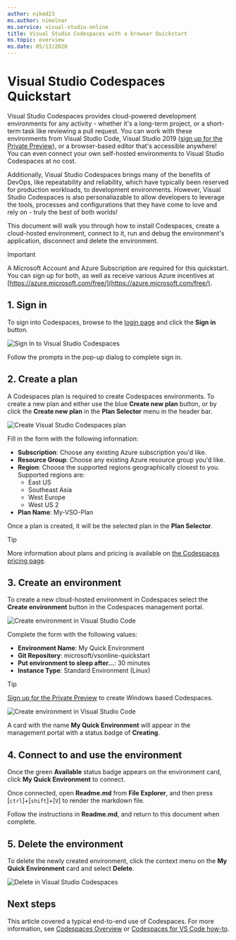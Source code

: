 ```yaml
---
author: nikmd23
ms.author: nimolnar
ms.service: visual-studio-online
title: Visual Studio Codespaces with a browser Quickstart
ms.topic: overview
ms.date: 05/13/2020
---
```


# Visual Studio Codespaces Quickstart

Visual Studio Codespaces provides cloud-powered development environments for any activity - whether it's a long-term project, or a short-term task like reviewing a pull request. You can work with these environments from Visual Studio Code, Visual Studio 2019 ([sign up for the Private Preview](https://aka.ms/vsfutures-signup)), or a browser-based editor that's accessible anywhere! You can even connect your own self-hosted environments to Visual Studio Codespaces at no cost.

Additionally, Visual Studio Codespaces brings many of the benefits of DevOps, like repeatability and reliability, which have typically been reserved for production workloads, to development environments. However, Visual Studio Codespaces is also personaliazable to allow developers to leverage the tools, processes and configurations that they have come to love and rely on - truly the best of both worlds!

This document will walk you through how to install Codespaces, create a cloud-hosted environment, connect to it, run and debug the environment's application, disconnect and delete the environment.

> [!IMPORTANT]
> A Microsoft Account and Azure Subscription are required for this quickstart. You can sign up for both, as well as receive various Azure incentives at [https://azure.microsoft.com/free/](https://azure.microsoft.com/free/).

## 1. Sign in

To sign into Codespaces, browse to the [login page](https://online.visualstudio.com/login) and click the **Sign in** button.

![Sign In to Visual Studio Codespaces](../images/sign-in-vso-01.png)

Follow the prompts in the pop-up dialog to complete sign in.

## 2. Create a plan

A Codespaces plan is required to create Codespaces environments. To create a new plan and either use the blue **Create new plan** button, or by click the **Create new plan** in the **Plan Selector** menu in the header bar.

![Create Visual Studio Codespaces plan](../images/create-plan-vso-01.png)

Fill in the form with the following information:

- **Subscription**: Choose any existing Azure subscription you'd like.
- **Resource Group**: Choose any existing Azure resource group you'd like.
- **Region**: Choose the supported regions geographically closest to you. Supported regions are:
  - East US
  - Southeast Asia
  - West Europe
  - West US 2
- **Plan Name**: My-VSO-Plan

Once a plan is created, it will be the selected plan in the **Plan Selector**.

> [!TIP]
> More information about plans and pricing is available on [the Codespaces pricing page](https://aka.ms/vso-pricing).

## 3. Create an environment

To create a new cloud-hosted environment in Codespaces select the **Create environment** button in the Codespaces management portal.

![Create environment in Visual Studio Code](../images/create-env-vso-01.png)

Complete the form with the following values:

- **Environment Name**: My Quick Environment
- **Git Repository**: microsoft/vsonline-quickstart
- **Put environment to sleep after...**: 30 minutes
- **Instance Type**: Standard Environment (Linux)

> [!TIP]
> [Sign up for the Private Preview](https://aka.ms/vsfutures-signup) to create Windows based Codespaces.

![Create environment in Visual Studio Code](../images/create-quickstart-vso-02.png)

A card with the name **My Quick Environment** will appear in the management portal with a status badge of **Creating**.

## 4. Connect to and use the environment

Once the green **Available** status badge appears on the environment card, click **My Quick Environment** to connect.

Once connected, open **Readme.md** from **File Explorer**, and then press [`ctrl`]+[`shift`]+[`V`] to render the markdown file.

Follow the instructions in **Readme.md**, and return to this document when complete.

## 5. Delete the environment

To delete the newly created environment, click the context menu on the **My Quick Environment** card and select **Delete**.

![Delete in Visual Studio Codespaces](../images/delete-env-vso-01.png)

## Next steps

This article covered a typical end-to-end use of Codespaces. For more information, see [Codespaces Overview](../overview/what-is-vsonline.md) or [Codespaces for VS Code how-to](../how-to/vscode.md).
